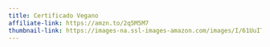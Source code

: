 ```yaml
---
title: Certificado Vegano
affiliate-link: https://amzn.to/2q5M5M7
thumbnail-link: https://images-na.ssl-images-amazon.com/images/I/61UuITPmGbL._UX679_.jpg
---
```

